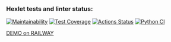 ### Hexlet tests and linter status:
[![Maintainability](https://api.codeclimate.com/v1/badges/d273c9da9a6dd70b8454/maintainability)](https://codeclimate.com/github/MarfaNikitina/python-project-52/maintainability)
[![Test Coverage](https://api.codeclimate.com/v1/badges/d273c9da9a6dd70b8454/test_coverage)](https://codeclimate.com/github/MarfaNikitina/python-project-52/test_coverage)
[![Actions Status](https://github.com/MarfaNikitina/python-project-52/workflows/hexlet-check/badge.svg)](https://github.com/MarfaNikitina/python-project-52/actions)
[![Python CI](https://github.com/MarfaNikitina/python-project-52/actions/workflows/pyci.yml/badge.svg)](https://github.com/MarfaNikitina/python-project-52/actions/workflows/pyci.yml)

[//]: # (https://python-project-52-venv.up.railway.app/users/)

[DEMO on RAILWAY](https://python-project-52-production-908d.up.railway.app/)

